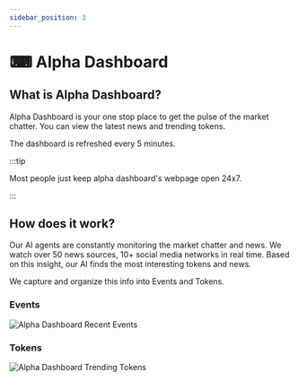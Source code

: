 ```yaml
---
sidebar_position: 3
---
```


# ⌨ Alpha Dashboard

## What is Alpha Dashboard?

Alpha Dashboard is your one stop place to get the pulse of the market chatter.
You can view the latest news and trending tokens.

The dashboard is refreshed every 5 minutes.

:::tip

Most people just keep alpha dashboard's webpage open 24x7.

:::

## How does it work?

Our AI agents are constantly monitoring the market chatter and news. We watch
over 50 news sources, 10+ social media networks in real time. Based on this
insight, our AI finds the most interesting tokens and news.

We capture and organize this info into Events and Tokens.

### Events

<img
  src="/img/product/alpha_dashboard_recent_events.png"
  alt="Alpha Dashboard Recent Events"
  title="Alpha Dashboard Recent Events"
  className="custom-class"
/>

### Tokens

<img
  src="/img/product/alpha_dashboard_tokens.png"
  alt="Alpha Dashboard Trending Tokens"
  title="Alpha Dashboard Trending Tokens"
  className="custom-class"
/>